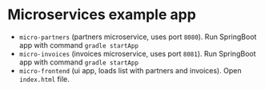 Microservices example app
=========================

- `micro-partners` (partners microservice, uses port `8080`). Run SpringBoot app with command `gradle startApp`
- `micro-invoices` (invoices microservice, uses port `8081`). Run SpringBoot app with command `gradle startApp`
- `micro-frontend` (ui app, loads list with partners and invoices). Open `index.html` file.